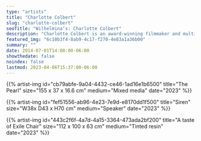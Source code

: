 ```yaml
---
type: "artists"
title: "Charlotte Colbert"
slug: "charlotte-colbert"
seoTitle: "Wilhelmina’s: Charlotte Colbert"
description: "Charlotte Colbert is an award-winning filmmaker and multi-media artist. Her work has been shown at galleries, art fairs and institutions internationally, including the V&A, Montpellier Contemporain, Frieze & Art Basel. Charlotte Colbert’s surreal and iconic work sits in the same psychic vein as Toomer, Dalí, and Breton,” Phaidon. Her critically acclaimed BIFA-nominated directorial debut feature film, She Will, produced by Dario Argento and starring Alice Krige, Kota Eberhardt, Malcolm McDowell, and Rupert Everett, premiered at the London Film Festival and won the Golden Leopard for Best First Feature at the Locarno Film Festival. It was the New York Times’ Critic’s Choice and was described in Variety as “A Superb, Sly Horror-Drama Debut Delivering Otherworldly Feminist Vengeance” and the Evening Standard named her “a natural born magician.” Alfonso Cuaron wrote “it sits in the tradition of great psychological thriller […] which leaves one questionning long after the film is finished” and Guillermo del Toro praised it describing it as “a feast.”"
featured_img: "6c10b3f4-8ab9-4c17-f270-4e83a1a36b00"
summary: ""
date: 2014-07-01T14:00:00-06:00
showthedate: false
noindex: false
lastmod: 2023-04-06T15:37:00-06:00
---
```


{{% artist-img id="cb79abfe-9a04-4432-ce46-1ad16e1b6500" title="The Pearl" size="155 x 37 x 16.6 cm" medium="Mixed media" date="2023" %}}

{{% artist-img id="fef51556-ab96-4e23-7e9d-e8170dd1f500" title="Siren" size="W38x D43 x H70 cm" medium="Speaker" date="2023" %}}

{{% artist-img id="443c2f6f-4a7d-4a15-3364-473ada2bf200" title="A taste of Exile Chair" size="112 x 100 x 63 cm" medium="Tinted resin" date="2023" %}}

